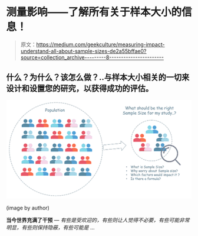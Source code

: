 # 测量影响——了解所有关于样本大小的信息！

> 原文：<https://medium.com/geekculture/measuring-impact-understand-all-about-sample-sizes-de2a55bffae0?source=collection_archive---------8----------------------->

## 什么？为什么？该怎么做？..与样本大小相关的一切来设计和设置您的研究，以获得成功的评估。

![](img/be708645b598cc9bb1fc81d0187e1803.png)

(image by author)

**当今世界充满了干预** — *有些是受欢迎的，有些则让人觉得不必要，有些可能非常明显，有些则保持隐蔽，有些可能是* …